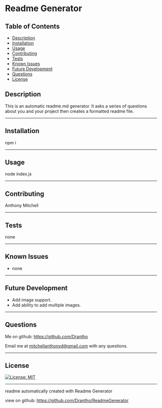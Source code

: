 # Readme Generator 


  ## Table of Contents
  - [Description](#description)
  - [Installation](#installation)
  - [Usage](#usage)
  - [Contributing](#contributing)
  - [Tests](#tests)
  - [Known Issues](#known-issues)
  - [Future Development](#future-development)
  - [Questions](#questions)
  - [License](#license)
  ## Description

  This is an automatic readme.md generator. It asks a series of questions about you and your project then creates a formatted readme file.

  -------------------------------------------------------------------------------

  ## Installation 

  

  npm i

  -------------------------------------------------------------------------------

  ## Usage 

  

  node index.js 

  -------------------------------------------------------------------------------

  ## Contributing 

  

  Anthony Mitchell

  -------------------------------------------------------------------------------

  ## Tests 

  none 

  -------------------------------------------------------------------------------

  ## Known Issues 

  - none 

  -------------------------------------------------------------------------------

  ## Future Development 

  - Add image support. 
-  Add ability to add multiple images. 

  -------------------------------------------------------------------------------

  ## Questions
  Me on github: https://github.com/Drantho 

  Email me at mitchellanthonyd@gmail.com with any questions. 

  -------------------------------------------------------------------------------

  
   ## License 
 [![License: MIT](https://img.shields.io/badge/License-MIT-yellow.svg)](https://opensource.org/licenses/MIT) 


   ------------------------------------------------------------------------------

   readme automatically created with Readme Generator 

   view on github: https://github.com/Drantho/ReadmeGenerator
